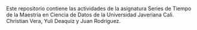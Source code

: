 Este repositorio contiene las actividades de la asignatura Series de Tiempo de la Maestría en Ciencia de Datos de la Universidad Javeriana Cali.
Christian Vera, Yuli Deaquiz y Juan Rodriguez.

